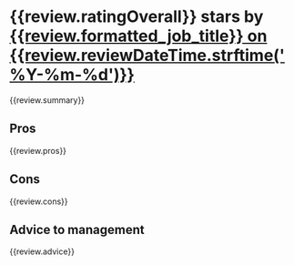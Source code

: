 # {{review.ratingOverall}} stars by [{{review.formatted_job_title}} on {{review.reviewDateTime.strftime('%Y-%m-%d')}}]({{review.url}})

{{review.summary}}

## Pros

{{review.pros}}

## Cons

{{review.cons}}

## Advice to management

{{review.advice}}

